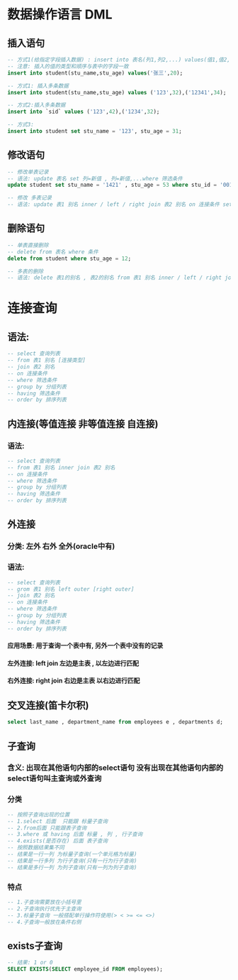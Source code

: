 # 数据操作语言 DML

## 插入语句
```sql
-- 方式1(给指定字段插入数据) : insert into 表名(列1,列2,...) values(值1,值2,....)
-- 注意: 插入的值的类型和顺序与表中的字段一致
insert into student(stu_name,stu_age) values('张三',20);

-- 方式1: 插入多条数据
insert into student(stu_name,stu_age) values ('123',32),('12341',34);

-- 方式2:插入多条数据
insert into `sid` values ('123',42),('1234',32);

-- 方式3:
insert into student set stu_name = '123', stu_age = 31;
```

## 修改语句
```sql
-- 修改单表记录
-- 语法: update 表名 set 列=新值 , 列=新值,...where 筛选条件
update student set stu_name = '1421' , stu_age = 53 where stu_id = '001';

-- 修改 多表记录
-- 语法: update 表1 别名 inner / left / right join 表2 别名 on 连接条件 set 列=值 , 列=值 where 筛选条件
```

## 删除语句
```sql
-- 单表直接删除
-- delete from 表名 where 条件
delete from student where stu_age = 12;

-- 多表的删除
-- 语法: delete 表1的别名 , 表2的别名 from 表1 别名 inner / left / right join 表2 别名 on 连接条件 where 筛选条件
```


# 连接查询

## 语法:
```sql
-- select 查询列表
-- from 表1 别名 [连接类型]
-- join 表2 别名
-- on 连接条件
-- where 筛选条件
-- group by 分组列表
-- having 筛选条件
-- order by 排序列表
```

## 内连接(等值连接 非等值连接 自连接)
### 语法:
```sql
-- select 查询列表
-- from 表1 别名 inner join 表2 别名
-- on 连接条件
-- where 筛选条件
-- group by 分组列表
-- having 筛选条件
-- order by 排序列表
```

## 外连接
### 分类: 左外 右外 全外(oracle中有)
### 语法:
```sql
-- select 查询列表
-- grom 表1 别名 left outer [right outer]
-- join 表2 别名
-- on 连接条件
-- where 筛选条件
-- group by 分组列表
-- having 筛选条件
-- order by 排序列表
```

#### 应用场景: 用于查询一个表中有, 另外一个表中没有的记录
#### 左外连接: left join 左边是主表 , 以左边进行匹配
#### 右外连接: right join 右边是主表 以右边进行匹配

## 交叉连接(笛卡尔积)
```sql
select last_name , department_name from employees e , departments d;
```

## 子查询
### 含义: 出现在其他语句内部的select语句 没有出现在其他语句内部的select语句叫主查询或外查询
### 分类
```sql
-- 按照子查询出现的位置
-- 1.select 后面  只能跟 标量子查询
-- 2.from后面 只能跟表子查询
-- 3.where 或 having 后面 标量 , 列 , 行子查询
-- 4.exists(是否存在) 后面 表子查询
-- 按照数据结果集不同
-- 结果是一行一列 为标量子查询(一个单元格为标量)
-- 结果是一行多列 为行子查询(只有一行为行子查询)
-- 结果是多行一列 为列子查询(只有一列为列子查询)
```

### 特点
```sql
-- 1.子查询需要放在小括号里
-- 2.子查询执行优先于主查询
-- 3.标量子查询 一般搭配单行操作符使用(> < >= <= <>)
-- 4.子查询一般放在条件右侧
```

## exists子查询
```sql
-- 结果: 1 or 0
SELECT EXISTS(SELECT employee_id FROM employees);
```